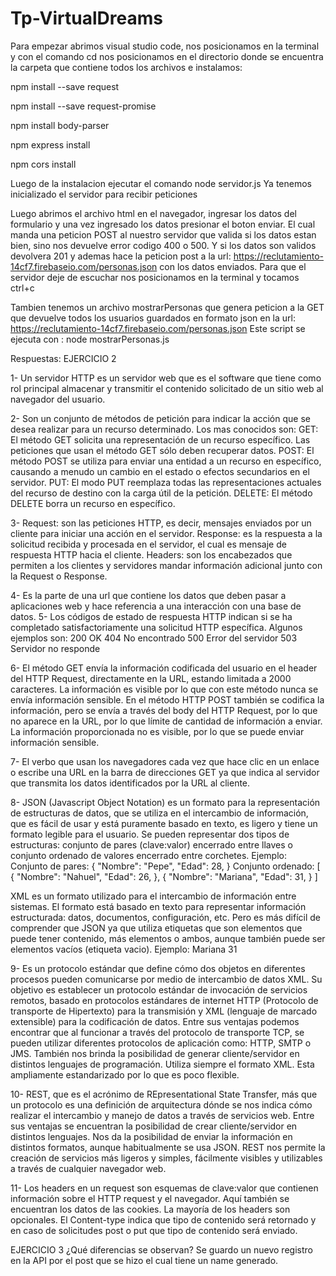 # Tp-VirtualDreams

Para empezar abrimos visual studio code, nos posicionamos en la terminal y con el comando cd nos posicionamos en el directorio donde se encuentra la carpeta que 
contiene todos los archivos e instalamos:

npm install --save request

npm install --save request-promise

npm install body-parser

npm express install

npm cors install 

Luego de la instalacion ejecutar el comando
node servidor.js
Ya tenemos inicializado el servidor para recibir peticiones

Luego abrimos el archivo html en el navegador, ingresar los datos del formulario y una vez ingresado los datos presionar el boton enviar.
El cual manda una peticion POST al nuestro servidor que valida si los datos estan bien, sino nos devuelve error codigo 400 o 500.
Y si los datos son validos devolvera 201 y ademas hace la peticion post a la url: https://reclutamiento-14cf7.firebaseio.com/personas.json 
con los datos enviados.
Para que el servidor deje de escuchar nos posicionamos en la terminal y tocamos ctrl+c

Tambien tenemos un archivo mostrarPersonas que genera peticion a la GET que devuelve todos los usuarios guardados en formato json en la url: 
https://reclutamiento-14cf7.firebaseio.com/personas.json
Este script se ejecuta con : node mostrarPersonas.js

Respuestas:
EJERCICIO 2


1-	Un servidor HTTP es un servidor web que es el software que tiene como rol principal almacenar y transmitir el contenido solicitado de un sitio web al navegador del usuario.


2-	Son un conjunto de métodos de petición para indicar la acción que se desea realizar para un recurso determinado. Los mas conocidos son: 
GET: El método GET solicita una representación de un recurso específico. Las peticiones que usan el método GET sólo deben recuperar datos.
POST: El método POST se utiliza para enviar una entidad a un recurso en específico, causando a menudo un cambio en el estado o efectos secundarios en el servidor.
PUT: El modo PUT reemplaza todas las representaciones actuales del recurso de destino con la carga útil de la petición.
DELETE: El método DELETE borra un recurso en específico.

3-	Request: son las peticiones HTTP, es decir, mensajes enviados por un cliente para iniciar una acción en el servidor.
Response: es la respuesta a la solicitud recibida y procesada en el servidor, el cual es mensaje de respuesta HTTP hacia el cliente.
Headers: son los encabezados que permiten a los clientes y servidores mandar información adicional junto con la Request o Response.

4-	 Es la parte de una url que contiene los datos que deben pasar a aplicaciones web y hace referencia a una interacción con una base de datos.
5-	Los códigos de estado de respuesta HTTP indican si se ha completado satisfactoriamente una solicitud HTTP específica.
Algunos ejemplos son:
200	OK
404	No encontrado
500	Error del servidor
503	Servidor no responde

6-	El método GET envía la información codificada del usuario en el header del HTTP Request, directamente en la URL, estando limitada a 2000 caracteres. La información es visible por lo que con este método nunca se envía información sensible.
En el método HTTP POST también se codifica la información, pero se envía a través del body del HTTP Request, por lo que no aparece en la URL, por lo que límite de cantidad de información a enviar. La información proporcionada no es visible, por lo que se puede enviar información sensible.


7-	El verbo que usan los navegadores cada vez que hace clic en un enlace o escribe una URL en la barra de direcciones GET ya que indica al servidor que transmita los datos identificados por la URL al cliente.


8-	JSON (Javascript Object Notation) es un formato para la representación de estructuras de datos, que se utiliza en el intercambio de información, que es fácil de usar y está puramente basado en texto, es ligero y tiene un formato legible para el usuario. Se pueden representar dos tipos de estructuras: conjunto de pares (clave:valor) encerrado entre llaves o conjunto ordenado de valores encerrado entre corchetes.
Ejemplo:
Conjunto de pares:
{
    "Nombre": "Pepe",
    "Edad": 28,
}
Conjunto ordenado:
[
        {
        "Nombre": "Nahuel",
        "Edad": 26,
        },
        {
        "Nombre": "Mariana",
        "Edad": 31,
        }
    ]

XML es un formato utilizado para el intercambio de información entre sistemas. El formato está basado en texto para representar información estructurada: datos, documentos, configuración, etc. Pero es más difícil de comprender que JSON ya que utiliza etiquetas que son elementos que puede tener contenido, más elementos o ambos, aunque también puede ser elementos vacíos (etiqueta vacio).
Ejemplo:
<usuario tipo="A">
    		<nombre>Mariana</nombre>
 <edad>31</edad>
<vacio></vacio>
             </usuario>


9-	Es un protocolo estándar que define cómo dos objetos en diferentes procesos pueden comunicarse por medio de intercambio de datos XML. Su objetivo es establecer un protocolo estándar de invocación de servicios remotos, basado en protocolos estándares de internet HTTP (Protocolo de transporte de Hipertexto) para la transmisión y XML (lenguaje de marcado extensible) para la codificación de datos. 
Entre sus ventajas podemos encontrar que al funcionar a través del protocolo de transporte TCP, se pueden utilizar diferentes protocolos de aplicación como: HTTP, SMTP o JMS. También nos brinda la posibilidad de generar cliente/servidor en distintos lenguajes de programación. Utiliza siempre el formato XML. Esta ampliamente estandarizado por lo que es poco flexible.


10-	 REST, que es el acrónimo de REpresentational State Transfer, más que un protocolo es una definición de arquitectura dónde se nos indica cómo realizar el intercambio y manejo de datos a través de servicios web. Entre sus ventajas se encuentran la posibilidad de crear cliente/servidor en distintos lenguajes. Nos da la posibilidad de enviar la información en distintos formatos, aunque habitualmente se usa JSON. REST nos permite la creación de servicios más ligeros y simples, fácilmente visibles y utilizables a través de cualquier navegador web.


11-	Los headers en un request son esquemas de clave:valor que contienen información sobre el HTTP request y el navegador. Aquí también se encuentran los datos de las cookies. La mayoría de los headers son opcionales.
El Content-type indica que tipo de contenido será retornado y en caso de solicitudes post o put que tipo de contenido será enviado.

EJERCICIO 3
¿Qué diferencias se observan?
Se guardo un nuevo registro en la API por el post que se hizo el cual tiene un name generado.




